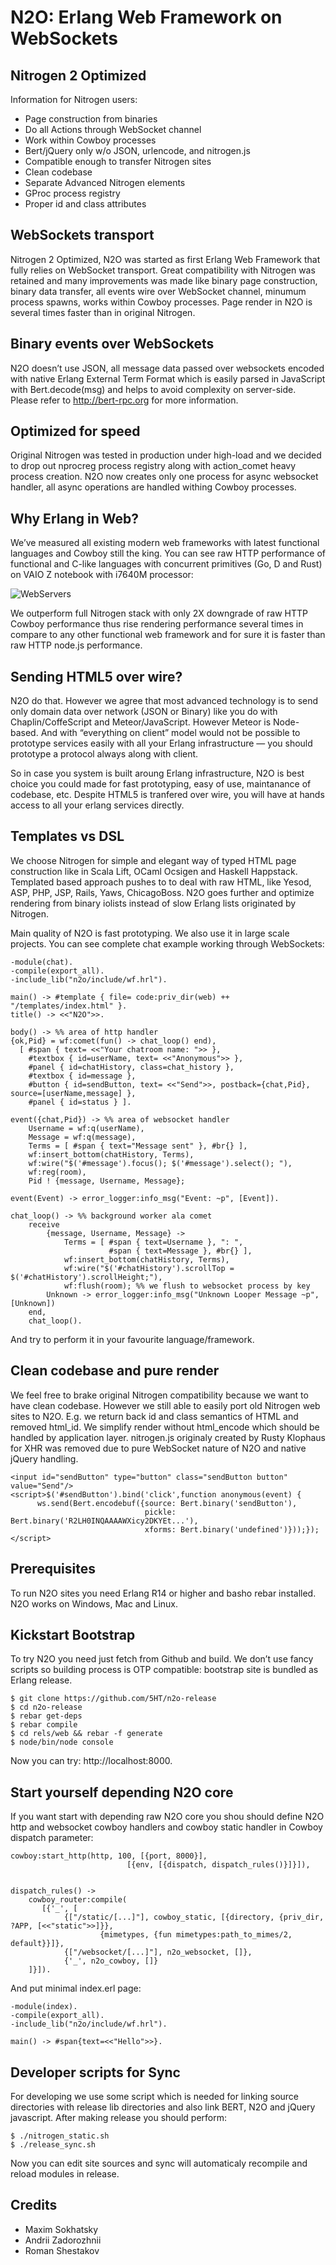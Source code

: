 N2O: Erlang Web Framework on WebSockets
=======================================

Nitrogen 2 Optimized
--------------------

Information for Nitrogen users:

* Page construction from binaries
* Do all Actions through WebSocket channel
* Work within Cowboy processes
* Bert/jQuery only w/o JSON, urlencode, and nitrogen.js
* Compatible enough to transfer Nitrogen sites
* Clean codebase
* Separate Advanced Nitrogen elements
* GProc process registry
* Proper id and class attributes

WebSockets transport
--------------------

Nitrogen 2 Optimized, N2O was started as first Erlang Web Framework
that fully relies on WebSocket transport. Great compatibility with
Nitrogen was retained and many improvements was made like binary
page construction, binary data transfer, all events wire over
WebSocket channel, minumum process spawns, works within Cowboy
processes. Page render in N2O is several times faster than in
original Nitrogen.

Binary events over WebSockets
-----------------------------

N2O doesn’t use JSON, all message data passed over websockets
encoded with native Erlang External Term Format which is easily
parsed in JavaScript with Bert.decode(msg) and helps to avoid
complexity on server-side. Please refer to http://bert-rpc.org
for more information.

Optimized for speed
-------------------

Original Nitrogen was tested in production under high-load and
we decided to drop out nprocreg process registry along with
action_comet heavy process creation. N2O now creates only
one process for async websocket handler, all async operations
are handled withing Cowboy processes.

Why Erlang in Web?
------------------

We’ve measured all existing modern web frameworks with latest
functional languages and Cowboy still the king. You can see
raw HTTP performance of functional and C-like languages with
concurrent primitives (Go, D and Rust) on VAIO Z notebook
with i7640M processor:

![WebServers](http://synrc.com/lj/webcompare/connections.png)

We outperform full Nitrogen stack with only 2X downgrade
of raw HTTP Cowboy performance thus rise rendering performance
several times in compare to any other functional web framework
and for sure it is faster than raw HTTP node.js performance.

Sending HTML5 over wire?
------------------------

N2O do that. However we agree that most advanced technology
is to send only domain data over network (JSON or Binary) like
you do with Chaplin/CoffeScript and Meteor/JavaScript.
However Meteor is Node-based. And with “everything on client”
model would not be possible to prototype services easily
with all your Erlang infrastructure — you should prototype
a protocol always along with client.

So in case you system is built aroung Erlang infrastructure,
N2O is best choice you could made for fast prototyping,
easy of use, maintanance of codebase, etc. Despite HTML5
is tranfered over wire, you will have at hands access to
all your erlang services directly.

Templates vs DSL
----------------

We choose Nitrogen for simple and elegant way of typed HTML
page construction like in Scala Lift, OCaml Ocsigen and
Haskell Happstack. Templated based approach pushes to to
deal with raw HTML, like Yesod, ASP, PHP, JSP, Rails, Yaws,
ChicagoBoss. N2O goes further and optimize rendering from
binary iolists instead of slow Erlang lists originated by Nitrogen.

Main quality of N2O is fast prototyping. We also use it
in large scale projects. You can see complete chat example
working through WebSockets:

    -module(chat).
    -compile(export_all).
    -include_lib("n2o/include/wf.hrl").
    
    main() -> #template { file= code:priv_dir(web) ++ "/templates/index.html" }.
    title() -> <<"N2O">>.
    
    body() -> %% area of http handler
    {ok,Pid} = wf:comet(fun() -> chat_loop() end),
      [ #span { text= <<"Your chatroom name: ">> }, 
        #textbox { id=userName, text= <<"Anonymous">> },
        #panel { id=chatHistory, class=chat_history },
        #textbox { id=message },
        #button { id=sendButton, text= <<"Send">>, postback={chat,Pid}, source=[userName,message] },
        #panel { id=status } ].
    
    event({chat,Pid}) -> %% area of websocket handler
        Username = wf:q(userName),
        Message = wf:q(message),
        Terms = [ #span { text="Message sent" }, #br{} ],
        wf:insert_bottom(chatHistory, Terms),
        wf:wire("$('#message').focus(); $('#message').select(); "),
        wf:reg(room),
        Pid ! {message, Username, Message};
    
    event(Event) -> error_logger:info_msg("Event: ~p", [Event]).
    
    chat_loop() -> %% background worker ala comet
        receive 
            {message, Username, Message} ->
                Terms = [ #span { text=Username }, ": ",
                          #span { text=Message }, #br{} ],
                wf:insert_bottom(chatHistory, Terms),
                wf:wire("$('#chatHistory').scrollTop = $('#chatHistory').scrollHeight;"),
                wf:flush(room); %% we flush to websocket process by key
            Unknown -> error_logger:info_msg("Unknown Looper Message ~p",[Unknown])
        end,
        chat_loop().
    
And try to perform it in your favourite language/framework.

Clean codebase and pure render
------------------------------

We feel free to brake original Nitrogen compatibility because we want to have
clean codebase. However we still able to easily port old Nitrogen web sites to N2O.
E.g. we return back id and class semantics of HTML and removed html_id.
We simplify render without html_encode which should be handled by application layer.
nitrogen.js originaly created by Rusty Klophaus for XHR was removed due to pure
WebSocket nature of N2O and native jQuery handling.

    <input id="sendButton" type="button" class="sendButton button" value="Send"/>
    <script>$('#sendButton').bind('click',function anonymous(event) { 
          ws.send(Bert.encodebuf({source: Bert.binary('sendButton'), 
                                  pickle: Bert.binary('R2LH0INQAAAAWXicy2DKYEt...'),
                                  xforms: Bert.binary('undefined')}));});</script>

Prerequisites
-------------

To run N2O sites you need Erlang R14 or higher and basho rebar installed.
N2O works on Windows, Mac and Linux.

Kickstart Bootstrap
-------------------

To try N2O you need just fetch from Github and build. We don’t use fancy
scripts so building process is OTP compatible: bootstrap site is bundled
as Erlang release.


    $ git clone https://github.com/5HT/n2o-release
    $ cd n2o-release
    $ rebar get-deps
    $ rebar compile
    $ cd rels/web && rebar -f generate
    $ node/bin/node console

Now you can try: http://localhost:8000.

Start yourself depending N2O core
---------------------------------

If you want start with depending raw N2O core you shou should define
N2O http and websocket cowboy handlers and cowboy static handler in
Cowboy dispatch parameter:

    cowboy:start_http(http, 100, [{port, 8000}],
                              [{env, [{dispatch, dispatch_rules()}]}]),


    dispatch_rules() ->
        cowboy_router:compile(
           [{'_', [
                {["/static/[...]"], cowboy_static, [{directory, {priv_dir, ?APP, [<<"static">>]}},
                        {mimetypes, {fun mimetypes:path_to_mimes/2, default}}]}, 
                {["/websocket/[...]"], n2o_websocket, []},
                {'_', n2o_cowboy, []}
        ]}]).

And put minimal index.erl page:

    -module(index).
    -compile(export_all).
    -include_lib("n2o/include/wf.hrl").
    
    main() -> #span{text=<<"Hello">>}.

Developer scripts for Sync
--------------------------

For developing we use some script which is needed for linking source
directories with release lib directories and also link BERT, N2O
and jQuery javascript. After making release you should perform:

    $ ./nitrogen_static.sh
    $ ./release_sync.sh

Now you can edit site sources and sync will automaticaly
recompile and reload modules in release.

Credits
-------

* Maxim Sokhatsky
* Andrii Zadorozhnii
* Roman Shestakov
